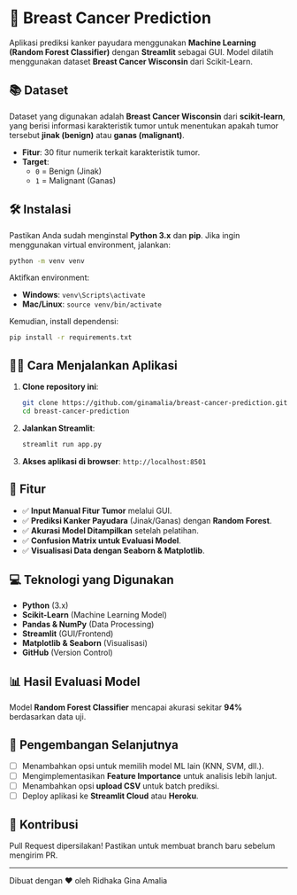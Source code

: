 # 🌟 Breast Cancer Prediction

Aplikasi prediksi kanker payudara menggunakan **Machine Learning (Random Forest Classifier)** dengan **Streamlit** sebagai GUI. Model dilatih menggunakan dataset **Breast Cancer Wisconsin** dari Scikit-Learn.

## 📚 Dataset
Dataset yang digunakan adalah **Breast Cancer Wisconsin** dari **scikit-learn**, yang berisi informasi karakteristik tumor untuk menentukan apakah tumor tersebut **jinak (benign)** atau **ganas (malignant)**.

- **Fitur**: 30 fitur numerik terkait karakteristik tumor.
- **Target**:
  - `0` = Benign (Jinak)
  - `1` = Malignant (Ganas)

## 🛠️ Instalasi
Pastikan Anda sudah menginstal **Python 3.x** dan **pip**. Jika ingin menggunakan virtual environment, jalankan:

```sh
python -m venv venv
```
Aktifkan environment:
- **Windows**: `venv\Scripts\activate`
- **Mac/Linux**: `source venv/bin/activate`

Kemudian, install dependensi:
```sh
pip install -r requirements.txt
```

## 👨‍💻 Cara Menjalankan Aplikasi
1. **Clone repository ini**:
   ```sh
   git clone https://github.com/ginamalia/breast-cancer-prediction.git
   cd breast-cancer-prediction
   ```

2. **Jalankan Streamlit**:
   ```sh
   streamlit run app.py
   ```

3. **Akses aplikasi di browser**: `http://localhost:8501`

## 🔢 Fitur
- ✅ **Input Manual Fitur Tumor** melalui GUI.
- ✅ **Prediksi Kanker Payudara** (Jinak/Ganas) dengan **Random Forest**.
- ✅ **Akurasi Model Ditampilkan** setelah pelatihan.
- ✅ **Confusion Matrix untuk Evaluasi Model**.
- ✅ **Visualisasi Data dengan Seaborn & Matplotlib**.

## 💻 Teknologi yang Digunakan
- **Python** (3.x)
- **Scikit-Learn** (Machine Learning Model)
- **Pandas & NumPy** (Data Processing)
- **Streamlit** (GUI/Frontend)
- **Matplotlib & Seaborn** (Visualisasi)
- **GitHub** (Version Control)

## 📊 Hasil Evaluasi Model
Model **Random Forest Classifier** mencapai akurasi sekitar **94%** berdasarkan data uji.

## 🔧 Pengembangan Selanjutnya
- [ ] Menambahkan opsi untuk memilih model ML lain (KNN, SVM, dll.).
- [ ] Mengimplementasikan **Feature Importance** untuk analisis lebih lanjut.
- [ ] Menambahkan opsi **upload CSV** untuk batch prediksi.
- [ ] Deploy aplikasi ke **Streamlit Cloud** atau **Heroku**.

## 🌟 Kontribusi
Pull Request dipersilakan! Pastikan untuk membuat branch baru sebelum mengirim PR.

---
Dibuat dengan ❤ oleh Ridhaka Gina Amalia
